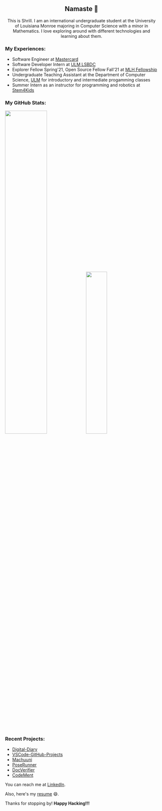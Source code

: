 <h2 align="center"> Namaste 🙏</h2>

<p align="center">This is Shrill. I am an international undergraduate student at the University of Louisiana Monroe majoring in Computer Science with a minor in Mathematics. I love exploring around with different technologies and learning about them. <p>

### My Experiences:
- Software Engineer at [Mastercard](https://www.mastercard.us/en-us.html)
- Software Developer Intern at [ULM LSBDC](https://www.louisianasbdc.org/lsbdc-at-university-of-louisiana-monroe)
- Explorer Fellow Spring'21, Open Source Fellow Fall'21 at [MLH Fellowship](https://fellowship.mlh.io/)
- Undergraduate Teaching Assistant at the Department of Computer Science, [ULM](https://www.ulm.edu/) for introductory and intermediate progamming classes
- Summer Intern as an instructor for programming and robotics at [Stem4Kids](https://www.stem4kids.co/)

### My GitHub Stats:

<p align="left">
  <img width="52.25%" src="https://github-readme-stats.vercel.app/api?username=ShrillShrestha&show_icons=true&theme=tokyonight&line_height=48" />
  <img width="37%" src="https://github-readme-stats.vercel.app/api/top-langs/?username=ShrillShrestha&count_private=true&theme=tokyonight">
</p>

### Recent Projects:
- [Digital-Diary](https://github.com/ShrillShrestha/digital-diary)
- [VSCode-GitHub-Projects](https://github.com/MLH-Fellowship/vscode-github-projects)
- [Machuuni](https://github.com/ShrillShrestha/Machuuni)
- [PoseRunner](https://github.com/MLH-Fellowship/PoseRunner)
- [DocVerifier](https://github.com/Open-Sourced-Olaf/DocVerifier)
- [CodeMent](https://github.com/RashikaKarki/Codement)

You can reach me at [LinkedIn](https://www.linkedin.com/in/shrillshrestha/).

Also, here's my [resume](https://drive.google.com/file/d/1RGy3wmpw0wwEzZMVpcpWiCrb1NcXQ_YR/view?usp=sharing) 😄.

<p>Thanks for stopping by! <strong> Happy Hacking!!! </strong> </p>
